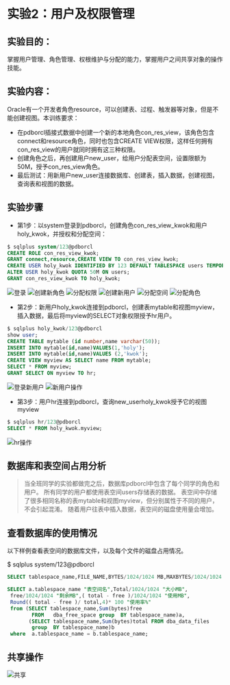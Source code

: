 # 实验2：用户及权限管理

## 实验目的：

掌握用户管理、角色管理、权根维护与分配的能力，掌握用户之间共享对象的操作技能。

## 实验内容：
Oracle有一个开发者角色resource，可以创建表、过程、触发器等对象，但是不能创建视图。本训练要求：
- 在pdborcl插接式数据中创建一个新的本地角色con_res_view，该角色包含connect和resource角色，同时也包含CREATE VIEW权限，这样任何拥有con_res_view的用户就同时拥有这三种权限。
- 创建角色之后，再创建用户new_user，给用户分配表空间，设置限额为50M，授予con_res_view角色。
- 最后测试：用新用户new_user连接数据库、创建表，插入数据，创建视图，查询表和视图的数据。

## 实验步骤



- 第1步：以system登录到pdborcl，创建角色con_res_view_kwok和用户holy_kwok，并授权和分配空间：

```sql
$ sqlplus system/123@pdborcl
CREATE ROLE con_res_view_kwok;
GRANT connect,resource,CREATE VIEW TO con_res_view_kwok;
CREATE USER holy_kwok IDENTIFIED BY 123 DEFAULT TABLESPACE users TEMPORARY TABLESPACE temp;
ALTER USER holy_kwok QUOTA 50M ON users;
GRANT con_res_view_kwok TO holy_kwok;
```
![登录](./login.jpg)
![创建新角色](./create_role1.jpg)
![分配权限](./take_grant.jpg)
![创建新用户](./create_role2.jpg)
![分配空间](./change_role2.jpg)
![分配角色](./take_grant2.jpg)

- 第2步：新用户holy_kwok连接到pdborcl，创建表mytable和视图myview，插入数据，最后将myview的SELECT对象权限授予hr用户。

```sql
$ sqlplus holy_kwok/123@pdborcl
show user;
CREATE TABLE mytable (id number,name varchar(50));
INSERT INTO mytable(id,name)VALUES(1,'holy');
INSERT INTO mytable(id,name)VALUES (2,'kwok');
CREATE VIEW myview AS SELECT name FROM mytable;
SELECT * FROM myview;
GRANT SELECT ON myview TO hr;
```
![登录新用户](./login_new.jpg)
![新用户操作](./show_new_user.jpg)

- 第3步：用户hr连接到pdborcl，查询new_userholy_kwok授予它的视图myview

```sql
$ sqlplus hr/123@pdborcl
SELECT * FROM holy_kwok.myview;
```
![hr操作](./use_hr.jpg)

>

## 数据库和表空间占用分析

> 当全班同学的实验都做完之后，数据库pdborcl中包含了每个同学的角色和用户。
> 所有同学的用户都使用表空间users存储表的数据。
> 表空间中存储了很多相同名称的表mytable和视图myview，但分别属性于不同的用户，不会引起混淆。
> 随着用户往表中插入数据，表空间的磁盘使用量会增加。

## 查看数据库的使用情况

以下样例查看表空间的数据库文件，以及每个文件的磁盘占用情况。

$ sqlplus system/123@pdborcl
```sql
SELECT tablespace_name,FILE_NAME,BYTES/1024/1024 MB,MAXBYTES/1024/1024 MAX_MB,autoextensible FROM dba_data_files  WHERE  tablespace_name='USERS';

SELECT a.tablespace_name "表空间名",Total/1024/1024 "大小MB",
 free/1024/1024 "剩余MB",( total - free )/1024/1024 "使用MB",
 Round(( total - free )/ total,4)* 100 "使用率%"
 from (SELECT tablespace_name,Sum(bytes)free
        FROM   dba_free_space group  BY tablespace_name)a,
       (SELECT tablespace_name,Sum(bytes)total FROM dba_data_files
        group  BY tablespace_name)b
 where  a.tablespace_name = b.tablespace_name;
```

## 共享操作
![共享](./operation_grant.jpg)
